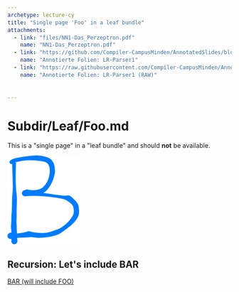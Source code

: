 ```yaml
---
archetype: lecture-cy
title: "Single page 'Foo' in a leaf bundle"
attachments:
  - link: "files/NN1-Das_Perzeptron.pdf"
    name: "NN1-Das_Perzeptron.pdf"
  - link: "https://github.com/Compiler-CampusMinden/AnnotatedSlides/blob/master/lr-parser1.ann.ma.pdf"
    name: "Annotierte Folien: LR-Parser1"
  - link: "https://raw.githubusercontent.com/Compiler-CampusMinden/AnnotatedSlides/master/lr-parser1.ann.ma.pdf"
    name: "Annotierte Folien: LR-Parser1 (RAW)"


---
```


# Subdir/Leaf/Foo.md

This is a "single page" in a "leaf bundle" and should **not** be available.

![This is Figure B (via Markdown)](img/b.png)

## Recursion: Let's include BAR

[BAR (will include FOO)](bar.md)
